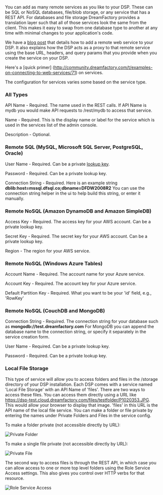 You can add as many remote services as you like to your DSP. These can be SQL or NoSQL databases, file/blob storage, or any service that has a REST API.  For databases and file storage DreamFactory provides a translation layer such that all of those services look the same from the client. This makes it easy to swap from one database type to another at any time with minimal changes to your application's code.

We have a [blog post](http://blog.dreamfactory.com/blog/bid/326051/Adding-a-Remote-Web-Service-to-Your-DSP) that details how to add a remote web service to your DSP. It also explains how the DSP acts as a proxy to that remote service using the base URL, headers, and query params that you provide when you create the service on your DSP.

Here's a [quick primer] (http://community.dreamfactory.com/t/examples-on-connecting-to-web-services/71) on services.

The configuration for services varies some based on the service type.

### All Types

API Name - Required. The name used in the REST calls. If API Name is mydb you would make API requests to  /rest/mydb to access that service.

Name - Required. This is the display name or label for the service which is used in the services list of the admin console.

Description - Optional.

### Remote SQL (MySQL, Microsoft SQL Server, PostgreSQL, Oracle)

User Name - Required. Can be a private [lookup key](Lookups-and-System-Variables).

Password - Required. Can be a private lookup key.

Connection String - Required. Here is an example string **dblib:host=mssql.dfsql.co;dbname=DFDW2008R2**  You can use the connection string helper in the ui to help build this string, or enter it manually.

### Remote NoSQL (Amazon DynamoDB and Amazon SimpleDB)

Access Key - Required. The access key for your AWS account. Can be a private lookup key.

Secret Key - Required. The secret key for your AWS account. Can be a private lookup key.

Region - The region for your AWS service.

### Remote NoSQL (Windows Azure Tables)

Account Name - Required. The account name for your Azure service.

Account Key - Required. The account key for your Azure service.

Default Partition Key - Required. What you want to be your 'id' field, e.g., 'RowKey'

### Remote NoSQL (CouchDB and MongoDB)

Connection String - Required. The connection string for your database such as **mongodb://test.dreamfactory.com**  For MongoDB you can append the database name to the connection string, or specify it separately in the service creation form.

User Name - Required. Can be a private lookup key.

Password - Required. Can be a private lookup key.

### Local File Storage

This type of service will allow you to access folders and files in the /storage directory of your DSP installation. Each DSP comes with a service named 'Local File Storage' with an API Name of 'files'.  There are two ways to access these files. You can access them directly using a URL like https://dsp-test.cloud.dreamfactory.com/files/testfolder/P1020353.JPG. This would allow your browser to display that image. 'files' in this URL is the API name of the local file service. You can make a folder or file private by entering the names under Private Folders and Files in the service config.

To make a folder private (not accessible directly by URL):

![Private Folder](htttp://www.dreamfactory.net/dsp/images/9.png)

To make a single file private (not accessible directly by URL):

![Private File](htttp://www.dreamfactory.net/dsp/images/10.png)

The second way to access files is through the REST API, in which case you can allow access to one or more top level folders using the Role Service Access settings. This also gives you control over HTTP verbs for that resource.

![Role Service Access](htttp://www.dreamfactory.net/dsp/images/8.png)